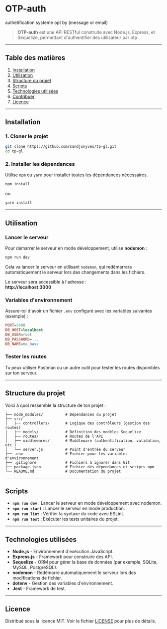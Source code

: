 

# OTP-auth

authetification systeme opt by (message or email)
> **OTP-auth** est une API RESTful construite avec Node.js, Express, et Sequelize, permettant d'authentifier des utilisateur par otp 

---

## Table des matières

1. [Installation](#installation)
2. [Utilisation](#utilisation)
3. [Structure du projet](#structure-du-projet)
4. [Scripts](#scripts)
5. [Technologies utilisées](#technologies-utilisées)
6. [Contribuer](#contribuer)
7. [Licence](#licence)

---

## Installation

### 1. Cloner le projet

```bash
git clone https://github.com/sandjonyves/tp-gl.git
cd tp-gl
```

### 2. Installer les dépendances

Utilise `npm` ou `yarn` pour installer toutes les dépendances nécessaires.

```bash
npm install
```

ou

```bash
yarn install
```

---

## Utilisation

### Lancer le serveur

Pour démarrer le serveur en mode développement, utilise **nodemon** :

```bash
npm run dev
```

Cela va lancer le serveur en utilisant `nodemon`, qui redémarrera automatiquement le serveur lors des changements dans les fichiers.

Le serveur sera accessible à l'adresse :  
**http://localhost:3000**

### Variables d'environnement

Assure-toi d'avoir un fichier `.env` configuré avec les variables suivantes (exemple) :

```ini
PORT=3000
DB_HOST=localhost
DB_USER=root
DB_PASSWORD=...
DB_NAME=ma_base
```

### Tester les routes

Tu peux utiliser Postman ou un autre outil pour tester les routes disponibles sur ton serveur.

---

## Structure du projet

Voici à quoi ressemble la structure de ton projet :

```
├── node_modules/          # Dépendances du projet
├── src/
│   ├── controllers/       # Logique des contrôleurs (gestion des routes)
│   ├── models/            # Définition des modèles Sequelize
│   ├── routes/            # Routes de l'API
│   ├── middlewares/       # Middleware (authentification, validation, etc.)
│   └── server.js          # Point d'entrée du serveur
├── .env                   # Fichier pour les variables d'environnement
├── .gitignore             # Fichiers à ignorer dans Git
├── package.json           # Fichier des dépendances et scripts npm
└── README.md              # Documentation du projet
```

---

## Scripts

- **`npm run dev`** : Lancer le serveur en mode développement avec nodemon.
- **`npm run start`** : Lancer le serveur en mode production.
- **`npm run lint`** : Vérifier la syntaxe du code avec ESLint.
- **`npm run test`** : Exécuter les tests unitaires du projet.

---

## Technologies utilisées

- **Node.js** - Environnement d'exécution JavaScript.
- **Express.js** - Framework pour construire des API.
- **Sequelize** - ORM pour gérer la base de données (par exemple, SQLite, MySQL, PostgreSQL).
- **nodemon** - Redémarre automatiquement le serveur lors des modifications de fichier.
- **dotenv** - Gestion des variables d'environnement.
- **Jest** - Framework de test.


---

## Licence

Distribué sous la licence MIT. Voir le fichier [LICENSE](./LICENSE) pour plus de détails.